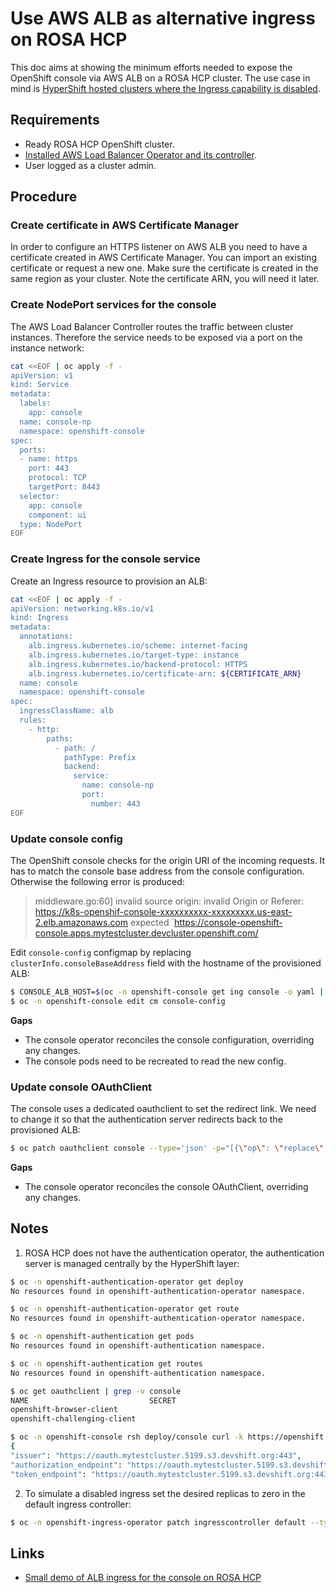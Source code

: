 # Use AWS ALB as alternative ingress on ROSA HCP

This doc aims at showing the minimum efforts needed to expose the OpenShift console via AWS ALB on a ROSA HCP cluster.
The use case in mind is [HyperShift hosted clusters where the Ingress capability is disabled](https://github.com/openshift/enhancements/pull/1415).

## Requirements

- Ready ROSA HCP OpenShift cluster.
- [Installed AWS Load Balancer Operator and its controller](https://docs.openshift.com/rosa/networking/aws-load-balancer-operator.html).
- User logged as a cluster admin.

## Procedure

### Create certificate in AWS Certificate Manager

In order to configure an HTTPS listener on AWS ALB you need to have a certificate created in AWS Certificate Manager.
You can import an existing certificate or request a new one. Make sure the certificate is created in the same region as your cluster.
Note the certificate ARN, you will need it later.

### Create NodePort services for the console

The AWS Load Balancer Controller routes the traffic between cluster instances.
Therefore the service needs to be exposed via a port on the instance network:
```bash
cat <<EOF | oc apply -f -
apiVersion: v1
kind: Service
metadata:
  labels:
    app: console
  name: console-np
  namespace: openshift-console
spec:
  ports:
  - name: https
    port: 443
    protocol: TCP
    targetPort: 8443
  selector:
    app: console
    component: ui
  type: NodePort
EOF
```

### Create Ingress for the console service

Create an Ingress resource to provision an ALB:
```bash
cat <<EOF | oc apply -f -
apiVersion: networking.k8s.io/v1
kind: Ingress
metadata:
  annotations:
    alb.ingress.kubernetes.io/scheme: internet-facing
    alb.ingress.kubernetes.io/target-type: instance
    alb.ingress.kubernetes.io/backend-protocol: HTTPS
    alb.ingress.kubernetes.io/certificate-arn: ${CERTIFICATE_ARN}
  name: console
  namespace: openshift-console
spec:
  ingressClassName: alb
  rules:
    - http:
        paths:
          - path: /
            pathType: Prefix
            backend:
              service:
                name: console-np
                port:
                  number: 443
EOF
```

### Update console config

The OpenShift console checks for the origin URI of the incoming requests. It has to match the console base address from the console configuration.
Otherwise the following error is produced:

> middleware.go:60] invalid source origin: invalid Origin or Referer: https://k8s-openshif-console-xxxxxxxxxx-xxxxxxxxx.us-east-2.elb.amazonaws.com expected `https://console-openshift-console.apps.mytestcluster.devcluster.openshift.com/

Edit `console-config` configmap by replacing `clusterInfo.consoleBaseAddress` field with the hostname of the provisioned ALB:
```bash
$ CONSOLE_ALB_HOST=$(oc -n openshift-console get ing console -o yaml | yq .status.loadBalancer.ingress[0].hostname)
$ oc -n openshift-console edit cm console-config
```

**Gaps**
- The console operator reconciles the console configuration, overriding any changes.
- The console pods need to be recreated to read the new config.

### Update console OAuthClient

The console uses a dedicated oauthclient to set the redirect link. We need to change it so that the authentication server redirects back to the provisioned ALB:
```bash
$ oc patch oauthclient console --type='json' -p="[{\"op\": \"replace\", \"path\": \"/redirectURIs/0\", \"value\":\"https://${CONSOLE_ALB_HOST}/auth/callback\"}]"
```

**Gaps**
- The console operator reconciles the console OAuthClient, overriding any changes.

## Notes

1. ROSA HCP does not have the authentication operator, the authentication server is managed centrally by the HyperShift layer:
```bash
$ oc -n openshift-authentication-operator get deploy
No resources found in openshift-authentication-operator namespace.

$ oc -n openshift-authentication-operator get route
No resources found in openshift-authentication-operator namespace.

$ oc -n openshift-authentication get pods
No resources found in openshift-authentication namespace.

$ oc -n openshift-authentication get routes
No resources found in openshift-authentication namespace.

$ oc get oauthclient | grep -v console
NAME                           SECRET                                        WWW-CHALLENGE   TOKEN-MAX-AGE   REDIRECT URIS
openshift-browser-client                                                     false           default         https://oauth.mytestcluster.5199.s3.devshift.org:443/oauth/token/display
openshift-challenging-client                                                 true            default         https://oauth.mytestcluster.5199.s3.devshift.org:443/oauth/token/implicit

$ oc -n openshift-console rsh deploy/console curl -k https://openshift.default.svc/.well-known/oauth-authorization-server
{
"issuer": "https://oauth.mytestcluster.5199.s3.devshift.org:443",
"authorization_endpoint": "https://oauth.mytestcluster.5199.s3.devshift.org:443/oauth/authorize",
"token_endpoint": "https://oauth.mytestcluster.5199.s3.devshift.org:443/oauth/token",
```

2. To simulate a disabled ingress set the desired replicas to zero in the default ingress controller:
```bash
$ oc -n openshift-ingress-operator patch ingresscontroller default --type='json' -p='[{"op": "replace", "path": "/spec/replicas", "value":0}]'
```

## Links
- [Small demo of ALB ingress for the console on ROSA HCP](https://drive.google.com/file/d/1uWZgFbSeZTlDzlFyPW7QcH-625JsbSbw/view)
